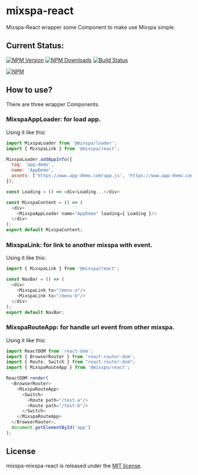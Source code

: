 # mixspa-react
Mixspa-React wrapper some Component to make use Mixspa simple.

## Current Status:

[![NPM Version](https://img.shields.io/npm/v/@mixspa/react.svg)](https://npmjs.org/package/@mixspa/react)
[![NPM Downloads](https://img.shields.io/npm/dm/@mixspa/react.svg)](https://npmjs.org/package/@mixspa/react)
[![Build Status](https://circleci.com/gh/mixspa/mixspa-react.svg?style=svg)](https://circleci.com/gh/mixspa/mixspa-react)

[![NPM](https://nodei.co/npm/@mixspa/react.png?downloads=true&downloadRank=true&stars=true)](https://nodei.co/npm/@mixspa/react/)

## How to use?

There are three wrapper Components.

### MixspaAppLoader: for load app.

Using it like this:

```js
import MixspaLoader from '@mixspa/loader';
import { MixspaLink } from '@mixspa/react';

MixspaLoader.addAppInfo({
  tag: 'app-demo',
  name: 'AppDemo',
  assets: ['https://www.app-demo.com/app.js', 'https://www.app-demo.com/app.css']
});

const Loading = () => <div>Loading...</div>

const MixspaContent = () => (
  <div>
    <MixspaAppLoader name="AppDemo" loading={ Loading }/>
  </div>
);
export default MixspaContent;
```

### MixspaLink: for link to another mixspa with event.

Using it like this:

```js
import { MixspaLink } from '@mixspa/react';

const NavBar = () => (
  <div>
    <MixspaLink to="/menu-a"/>
    <MixspaLink to="/menu-b"/>
  </div>
);
export default NavBar;
```

### MixspaRouteApp: for handle url event from other mixspa.

Using it like this:

```js
import ReactDOM from 'react-dom';
import { BrowserRouter } from 'react-router-dom';
import { Route, Switch } from "react-router-dom";
import { MixspaRouteApp } from '@mixspa/react';

ReactDOM.render(
  <BrowserRouter>
    <MixspaRouteApp>
      <Switch>
        <Route path="/test-a"/>
        <Route path="/test-b"/>
      </Switch>
    </MixspaRouteApp>
  </BrowserRouter>,
  document.getElementById('app')
);
```

## License

mixspa-mixspa-react is released under the [MIT license](https://github.com/mixspa/mixspa-react/blob/master/LICENSE).
